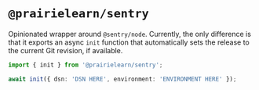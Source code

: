 # `@prairielearn/sentry`

Opinionated wrapper around `@sentry/node`. Currently, the only difference is that it exports an async `init` function that automatically sets the release to the current Git revision, if available.

```ts
import { init } from '@prairielearn/sentry';

await init({ dsn: 'DSN HERE', environment: 'ENVIRONMENT HERE' });
```
